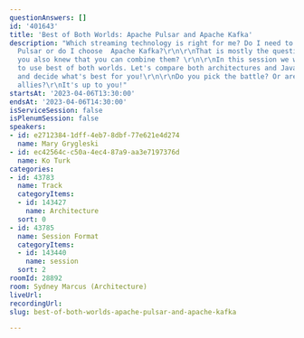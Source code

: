 ```yaml
---
questionAnswers: []
id: '401643'
title: 'Best of Both Worlds: Apache Pulsar and Apache Kafka'
description: "Which streaming technology is right for me? Do I need to use Apache
  Pulsar or do I choose  Apache Kafka?\r\n\r\nThat is mostly the question, but did
  you also knew that you can combine them? \r\n\r\nIn this session we will show how
  to use best of both worlds. Let's compare both architectures and Java Client Implementations
  and decide what's best for you!\r\n\r\nDo you pick the battle? Or are you making
  allies?\r\nIt's up to you!"
startsAt: '2023-04-06T13:30:00'
endsAt: '2023-04-06T14:30:00'
isServiceSession: false
isPlenumSession: false
speakers:
- id: e2712384-1dff-4eb7-8dbf-77e621e4d274
  name: Mary Grygleski
- id: ec42564c-c50a-4ec4-87a9-aa3e7197376d
  name: Ko Turk
categories:
- id: 43783
  name: Track
  categoryItems:
  - id: 143427
    name: Architecture
  sort: 0
- id: 43785
  name: Session Format
  categoryItems:
  - id: 143440
    name: session
  sort: 2
roomId: 28892
room: Sydney Marcus (Architecture)
liveUrl: 
recordingUrl: 
slug: best-of-both-worlds-apache-pulsar-and-apache-kafka

---
```

